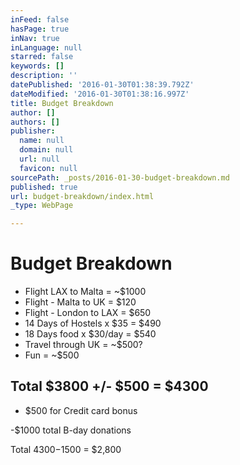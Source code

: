 ```yaml
---
inFeed: false
hasPage: true
inNav: true
inLanguage: null
starred: false
keywords: []
description: ''
datePublished: '2016-01-30T01:38:39.792Z'
dateModified: '2016-01-30T01:38:16.997Z'
title: Budget Breakdown
author: []
authors: []
publisher:
  name: null
  domain: null
  url: null
  favicon: null
sourcePath: _posts/2016-01-30-budget-breakdown.md
published: true
url: budget-breakdown/index.html
_type: WebPage

---
```

# Budget Breakdown

* Flight LAX to Malta = ~$1000
* Flight - Malta to UK = $120
* Flight - London to LAX = $650
* 14 Days of Hostels x $35 = $490
* 18 Days food x $30/day = $540
* Travel through UK = ~$500?
* Fun = ~$500

## Total $3800 +/- $500 = $4300

- $500 for Credit card bonus

-$1000 total B-day donations

Total $4300-$1500 = $2,800